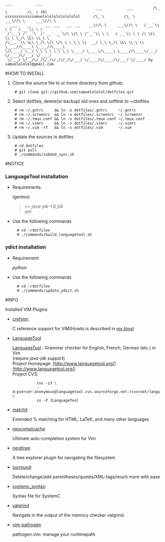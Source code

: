                                                                         ___           ___
                                             ___           ___         /\_ \         /\_ \ (R)
    sssssssssssssamuelolololololololol      /\_ \         /\_ \     ___\//\ \     ___\//\ \
      ____    __      ___ ___   __  __    __\//\ \     ___\//\ \   / __`\\ \ \   / __`\\ \ \
     /',__\ /'__`\  /' __` __`\/\ \/\ \ /'__`\\ \ \   / __`\\ \ \ /\ \L\ \\_\ \_/\ \L\ \\_\ \_
    /\__, `\\ \L\.\_/\ \/\ \/\ \ \ \_\ \\  __/ \_\ \_/\ \L\ \\_\ \\ \____//\____\ \____//\____\
    \/\____/ \__/.\_\ \_\ \_\ \_\ \____/ \____\/\____\ \____//\____\/___/ \/____/\/___/ \/____/
     \/___/ \/__/\/_/\/_/\/_/\/_/\/___/ \/____/\/____/\/___/ \/____/ by samuelololol@gmail.com
                                                                                                          

#HOW TO INSTALL

1. Clone the source file to ur home directory from github:  
    
        # git clone git://github.com/samuelololol/dotfiles.git

2. Select dotfiles, delete(or backup) old ones and softlink to ~/dotfiles  

        # rm ~/.gntrc     && ln -s dotfiles/.gntrc     ~/.gntrc  
        # rm ~/.screenrc  && ln -s dotfiles/.screenrc  ~/.screenrc  
        # rm ~/.tmux.conf && ln -s dotfiles/.tmux.conf ~/.tmux.conf  
        # rm ~/.vimrc     && ln -s dotfiles/.vimrc     ~/.vimrc  
        # rm ~/.vim -rf   && ln -s dotfiles/.vim       ~/.vim  


3. Update the sources in dotfiles  

        # cd dotfiles  
        # git pull
        # ./commands/submod_sync.sh
       
#NOTICE  

### LanguageTool installation 

+ Requirements:  

    (gentoo)  
    >\>= _java-jdk_-1.6_04  
    >_ant_  


+ Use the following commands

        # cd ~/dotfiles  
        # ./commands/build_languagetool.sh

### ydict installation

+ Requirement:  

    _python_  

+ Use the following commands

        # cd ~/dotfiles
        # ./commands/update_ydict.sh 

#INFO

Installed ViM Plugins

+ [crefvim](http://github.com/vim-scripts/CRefVim): 

    C reference support for ViM(Howto is described in [my blog](http://samuelololol.blogspot.com/2010/01/crefvim-c-reference-manual-especially.html))

+ [LanguageTool](http://www.vim.org/scripts/script.php?script_id=3223)  
  
    [LanguageTool](http://www.languagetool.org/) : Grammar checker for English, French, German (etc.) in Vim   
    (require _java-jdk_ support)  
    Project Homepage: [http://www.languagetool.org/](http://www.languagetool.org/)  
    Project CVS:   

                 cvs -z3 \   
                 -d:pserver:anonymous@languagetool.cvs.sourceforge.net:/cvsroot/languagetool \   
                 co -P JLanguageTool   

+ [matchit](git://github.com/vim-scripts/matchit.zip.git)

    Extended % matching for HTML, LaTeX, and many other languages

+ [neocomplcache](submodule ".vim/bundle/neocomplcache")

    Ultimate auto-completion system for Vim

+ [nerdtree](http://github.com/scrooloose/nerdtree): 

    A tree explorer plugin for navigating the filesystem

+ [surround](git://github.com/vim-scripts/surround.vim.git):

    Delete/change/add parentheses/quotes/XML-tags/much more with ease

+ [systemc_syntax](http://www.vim.org/scripts/script.php?script_id=835): 

    Syntax file for SystemC

+ [valgrind](https://github.com/vim-scripts/valgrind.vim)

    Navigate in the output of the memory checker valgrind

+ [vim-pathogen](submodule ".vim/bundle/vim-pathogen")

    pathogen.vim: manage your runtimepath

<!-- {{{ 
* my custom vim script  

    samuelololol/plugin/

        mybrace.vim          brace utils  
        mycodetoblogger.vim  function of blogger posting
        mycscope.vim         key map for cscope  
        mycsct.vim           ctags/cscope detection and generation  
        mymaptoggle.vim      contain a function used by MoveTo*()  
        mymvtotab.vim        MoveTo*() function used for moving tab  
        myneocomplcache.vim  my neocomplcache settings
        mysystemc.vim        Sysc() function to enable SystemC syntax  
        myvalgrind.vim       valgrind setting for vim
        myydict.vim          bind key to look up yahoo dictionary 

NOTES
===========

* add submodule:  

        $ git submodule add <FULL GIT REPO PATH> <local folder name>  
        $ git submodule update --init
        $ cd <local folder name>  
        $ git pull origin master  
        $ cd ..  
        $ git commit -m'add a new submodule'  


}}} 
vim:fdm=marker
-->
